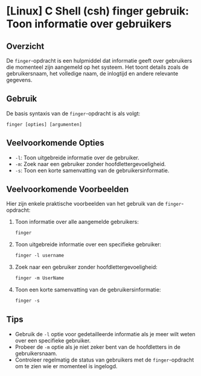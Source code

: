 # [Linux] C Shell (csh) finger gebruik: Toon informatie over gebruikers

## Overzicht
De `finger`-opdracht is een hulpmiddel dat informatie geeft over gebruikers die momenteel zijn aangemeld op het systeem. Het toont details zoals de gebruikersnaam, het volledige naam, de inlogtijd en andere relevante gegevens.

## Gebruik
De basis syntaxis van de `finger`-opdracht is als volgt:

```
finger [opties] [argumenten]
```

## Veelvoorkomende Opties
- `-l`: Toon uitgebreide informatie over de gebruiker.
- `-m`: Zoek naar een gebruiker zonder hoofdlettergevoeligheid.
- `-s`: Toon een korte samenvatting van de gebruikersinformatie.

## Veelvoorkomende Voorbeelden
Hier zijn enkele praktische voorbeelden van het gebruik van de `finger`-opdracht:

1. Toon informatie over alle aangemelde gebruikers:
   ```csh
   finger
   ```

2. Toon uitgebreide informatie over een specifieke gebruiker:
   ```csh
   finger -l username
   ```

3. Zoek naar een gebruiker zonder hoofdlettergevoeligheid:
   ```csh
   finger -m UserName
   ```

4. Toon een korte samenvatting van de gebruikersinformatie:
   ```csh
   finger -s
   ```

## Tips
- Gebruik de `-l` optie voor gedetailleerde informatie als je meer wilt weten over een specifieke gebruiker.
- Probeer de `-m` optie als je niet zeker bent van de hoofdletters in de gebruikersnaam.
- Controleer regelmatig de status van gebruikers met de `finger`-opdracht om te zien wie er momenteel is ingelogd.
